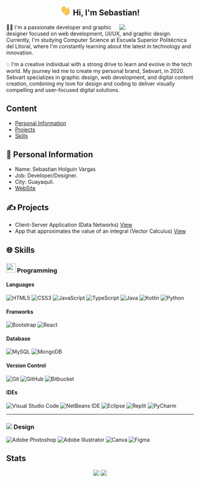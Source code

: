 <h2 align="center">
  <img alt="Hello" src="https://raw.githubusercontent.com/dev-akshat/archive/main/images/gifs/others/Hi.gif" width="29px"> 
  Hi, I'm Sebastian!
  
</h2>

<div >
  <img align="right" src="https://media.tenor.com/TCRFRR67pVkAAAAi/rebrnd-coding.gif" width="200px" height="auto">
  <p align="left">
    🧑‍💻 I'm a passionate developer and graphic designer focused on web development, UI/UX, and graphic design. Currently, I'm studying Computer Science at Escuela Superior Politécnica del Litoral, 
    where I'm constantly learning about the latest in technology and innovation.
     
  </p>
  <p align= "left">
    💡 I'm a creative individual with a strong drive to learn and evolve in the tech world. My journey led me to create my personal brand, Sebvart, in 2020. Sebvart specializes in graphic design, 
    web development, and digital content creation, combining my love for design and coding to deliver visually compelling and user-focused digital solutions.
  </p>
  
  
</div>

## Content 
* [Personal Information](#personal-information)
* [Projects](#proyectos)
* [Skills](#intereses)

## 👤 Personal Information
* Name: Sebastian Holguin Vargas
* Job: Developer/Designer.
* City: Guayaquil.
* [WebSite](https://sebhvarg.github.io/curriculum/)

## ✍️ Projects
* Client-Server Application (Data Networks) [View](https://github.com/Sebhvarg/AplicacionClienteServidor)
* App that approximates the value of an integral (Vector Calculus)  [View](https://github.com/Sebhvarg/IntegralAPK.git)
## 🌐 Skills
### <img src="https://media2.giphy.com/media/QssGEmpkyEOhBCb7e1/giphy.gif?cid=ecf05e47a0n3gi1bfqntqmob8g9aid1oyj2wr3ds3mg700bl&rid=giphy.gif" width="25px" height="25px"> Programming
#### Languages
![HTML5](https://img.shields.io/badge/html5-%23E34F26.svg?style=for-the-badge&logo=html5&logoColor=white)
![CSS3](https://img.shields.io/badge/css3-%231572B6.svg?style=for-the-badge&logo=css3&logoColor=white)
![JavaScript](https://img.shields.io/badge/javascript-%23323330.svg?style=for-the-badge&logo=javascript&logoColor=%23F7DF1E)
![TypeScript](https://img.shields.io/badge/typescript-%23007ACC.svg?style=for-the-badge&logo=typescript&logoColor=white)
![Java](https://img.shields.io/badge/java-%23ED8B00.svg?style=for-the-badge&logo=openjdk&logoColor=white)
![Kotlin](https://img.shields.io/badge/kotlin-%237F52FF.svg?style=for-the-badge&logo=kotlin&logoColor=white)
![Python](https://img.shields.io/badge/python-3670A0?style=for-the-badge&logo=python&logoColor=ffdd54)
#### Franworks
![Bootstrap](https://img.shields.io/badge/bootstrap-%238511FA.svg?style=for-the-badge&logo=bootstrap&logoColor=white)
![React](https://img.shields.io/badge/react-%2320232a.svg?style=for-the-badge&logo=react&logoColor=%2361DAFB)

#### Database
![MySQL](https://img.shields.io/badge/mysql-4479A1.svg?style=for-the-badge&logo=mysql&logoColor=white)
![MongoDB](https://img.shields.io/badge/MongoDB-%234ea94b.svg?style=for-the-badge&logo=mongodb&logoColor=white)

#### Version Control
![Git](https://img.shields.io/badge/git-%23F05033.svg?style=for-the-badge&logo=git&logoColor=white)
![GitHub](https://img.shields.io/badge/github-%23121011.svg?style=for-the-badge&logo=github&logoColor=white)
![Bitbucket](https://img.shields.io/badge/bitbucket-%230047B3.svg?style=for-the-badge&logo=bitbucket&logoColor=white)

#### IDEs

![Visual Studio Code](https://img.shields.io/badge/Visual%20Studio%20Code-0078d7.svg?style=for-the-badge&logo=visual-studio-code&logoColor=white)
![NetBeans IDE](https://img.shields.io/badge/NetBeansIDE-1B6AC6.svg?style=for-the-badge&logo=apache-netbeans-ide&logoColor=white)
![Eclipse](https://img.shields.io/badge/Eclipse-FE7A16.svg?style=for-the-badge&logo=Eclipse&logoColor=white)
![Replit](https://img.shields.io/badge/Replit-DD1200?style=for-the-badge&logo=Replit&logoColor=white)
![PyCharm](https://img.shields.io/badge/pycharm-143?style=for-the-badge&logo=pycharm&logoColor=black&color=black&labelColor=green)
<hr />

### <img src="https://media.tenor.com/OcX8ZUgXRHEAAAAi/paint-brush-inanimate-insanity.gif" width="25px" height="auto">  Design
![Adobe Photoshop](https://img.shields.io/badge/adobe%20photoshop-%2331A8FF.svg?style=for-the-badge&logo=adobe%20photoshop&logoColor=white) ![Adobe Illustrator](https://img.shields.io/badge/adobe%20illustrator-%23FF9A00.svg?style=for-the-badge&logo=adobe%20illustrator&logoColor=white) 
![Canva](https://img.shields.io/badge/Canva-%2300C4CC.svg?style=for-the-badge&logo=Canva&logoColor=white)
![Figma](https://img.shields.io/badge/figma-%23F24E1E.svg?style=for-the-badge&logo=figma&logoColor=white)
## Stats
<div align="center">

[![](https://github-readme-stats.vercel.app/api?username=sebhvarg&show_icons=true&theme=tokyonight&hide_border=true&locale=en)](https://github.com/Sebhvarg)
[![](https://github-readme-streak-stats.herokuapp.com/?user=sebhvarg&theme=material-palenight)](https://github.com/Elanza-48)
</div>
